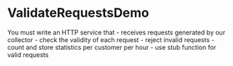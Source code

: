 # ValidateRequestsDemo
You must write an HTTP service that - receives requests generated by our collector - check the validity of each request - reject invalid requests - count and store statistics per customer per hour - use stub function for valid requests
